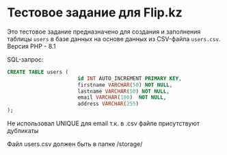 # Тестовое задание для Flip.kz
Это тестовое задание предназначено для создания и заполнения таблицы `users` в базе данных на основе данных из CSV-файла `users.csv`.
Версия PHP - 8.1 

SQL-запрос:
```sql
CREATE TABLE users (
                       id INT AUTO_INCREMENT PRIMARY KEY,
                       firstname VARCHAR(50) NOT NULL,
                       lastname VARCHAR(50) NOT NULL,
                       email VARCHAR(100)  NOT NULL,
                       address VARCHAR(255)
);
```

Не использовал UNIQUE для email т.к. в .csv файле присутствуют дубликаты

Файл users.csv должен быть в папке /storage/

